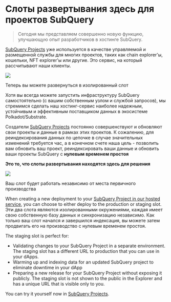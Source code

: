 # Слоты развертывания здесь для проектов SubQuery

> Сегодня мы представляем совершенно новую функцию, улучшающую опыт разработчиков в хостинге SubQuery.

[SubQuery Projects](https://project.subquery.network/) уже используется в качестве управляемой и размещенной службы для многих проектов, таких как chain explorer'ы, кошельки, NFT explorer'ы или другие. Это сервис, на который рассчитывают наши клиенты.

![](https://miro.medium.com/max/1400/0*PugDgh6weZspRIO2)

Теперь вы можете развернуться в изолированный слот

Хотя вы всегда можете запустить инфраструктуру SubQuery самостоятельно (с вашим собственным узлом и службой запросов), мы стремимся сделать наш хостинг-сервис наиболее надежным, устойчивым и эффективным поставщиком данных в экосистеме Polkadot/Substrate.

Создатели [SubQuery Projects](https://project.subquery.network/) постоянно совершенствуют и обновляют свои проекты и данные в рамках этих проектов. К сожалению, для реиндексирования данных по цепочке в случае значительных изменений требуется час, а в конечном счете наша цель - позволить вам обновить ваш проект, реиндексировать ваши данные и обновить ваши проекты SubQuery с **нулевым временем простоя**

**Это то, что слоты развертывания находятся здесь для решения**

![](https://miro.medium.com/max/1400/0*vQ33aqhn1eVllo5t)

Ваш слот будет работать независимо от места первичного производства

When creating a new deployment to your [SubQuery Project in our hosted service](https://project.subquery.network/), you can choose to either deploy to the production or staging slot. Эти два слота являются изолированными окружениями, каждая имеет свою собственную базу данных и синхронизацию независимо. Как только ваш слот начался и завершился индексация, вы можете затем продвигать его на производство с нулевым временем простоя.

The staging slot is perfect for:

-   Validating changes to your SubQuery Project in a separate environment. The staging slot has a different URL to production that you can use in your dApps.
-   Warming up and indexing data for an updated SubQuery project to eliminate downtime in your dApp
-   Preparing a new release for your SubQuery Project without exposing it publicly. The staging slot is not shown to the public in the Explorer and has a unique URL that is visible only to you.

You can try it yourself now in [SubQuery Projects](https://project.subquery.network/).